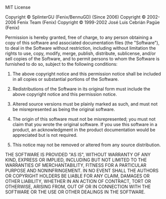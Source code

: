 MIT License

Copyright © SplinterGU (Fenix/BennuGD) (Since 2006)
Copyright © 2002-2006 Fenix Team (Fenix)
Copyright © 1999-2002 José Luis Cebrián Pagüe (Fenix)

Permission is hereby granted, free of charge, to any person obtaining a copy
of this software and associated documentation files (the "Software"), to deal
in the Software without restriction, including without limitation the rights
to use, copy, modify, merge, publish, distribute, sublicense, and/or sell
copies of the Software, and to permit persons to whom the Software is
furnished to do so, subject to the following conditions:

1. The above copyright notice and this permission notice shall be included
in all copies or substantial portions of the Software.

2. Redistributions of the Software in its original form must include the
above copyright notice and this permission notice.

3. Altered source versions must be plainly marked as such, and must not be
misrepresented as being the original software.

4. The origin of this software must not be misrepresented; you must not claim
that you wrote the original software. If you use this software in a product,
an acknowledgment in the product documentation would be appreciated but is not
required.

5. This notice may not be removed or altered from any source distribution.

THE SOFTWARE IS PROVIDED "AS IS", WITHOUT WARRANTY OF ANY KIND, EXPRESS OR
IMPLIED, INCLUDING BUT NOT LIMITED TO THE WARRANTIES OF MERCHANTABILITY,
FITNESS FOR A PARTICULAR PURPOSE AND NONINFRINGEMENT. IN NO EVENT SHALL THE
AUTHORS OR COPYRIGHT HOLDERS BE LIABLE FOR ANY CLAIM, DAMAGES OR OTHER
LIABILITY, WHETHER IN AN ACTION OF CONTRACT, TORT OR OTHERWISE, ARISING FROM,
OUT OF OR IN CONNECTION WITH THE SOFTWARE OR THE USE OR OTHER DEALINGS IN THE
SOFTWARE.
